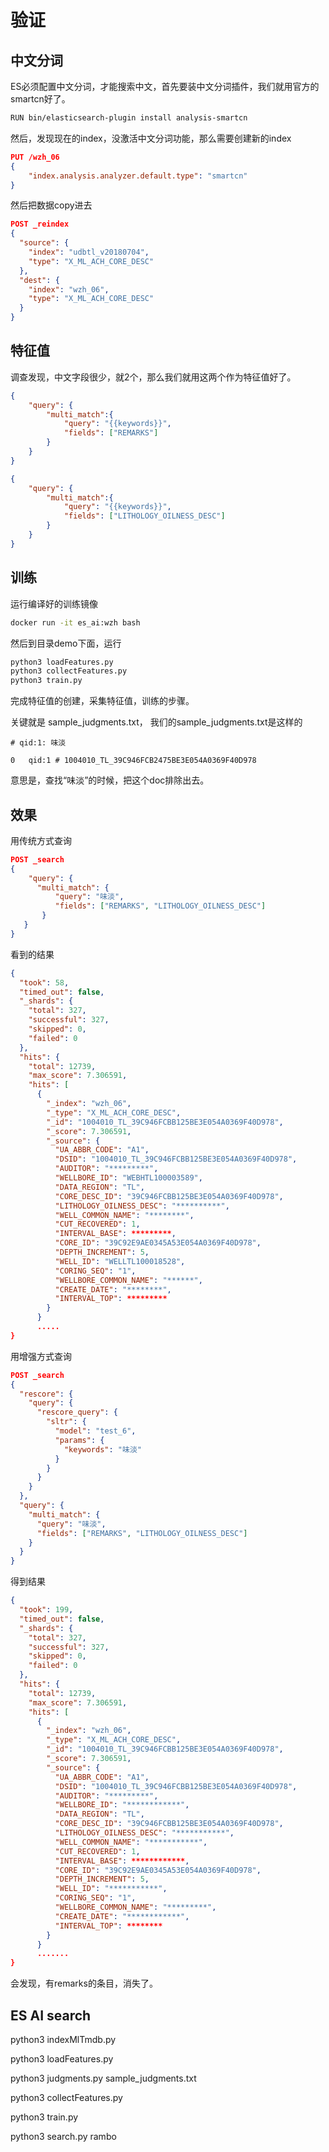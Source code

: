 # 验证

## 中文分词

ES必须配置中文分词，才能搜索中文，首先要装中文分词插件，我们就用官方的smartcn好了。

```bash
RUN bin/elasticsearch-plugin install analysis-smartcn
```

然后，发现现在的index，没激活中文分词功能，那么需要创建新的index

``` json
PUT /wzh_06
{
    "index.analysis.analyzer.default.type": "smartcn" 
}
```

然后把数据copy进去

```json
POST _reindex
{
  "source": {
    "index": "udbtl_v20180704",
    "type": "X_ML_ACH_CORE_DESC"
  },
  "dest": {
    "index": "wzh_06",
    "type": "X_ML_ACH_CORE_DESC"
  }
}
```

## 特征值

调查发现，中文字段很少，就2个，那么我们就用这两个作为特征值好了。

```json
{
    "query": {
        "multi_match":{
            "query": "{{keywords}}",
            "fields": ["REMARKS"]
        }
    }
}
```

```json
{
    "query": {
        "multi_match":{
            "query": "{{keywords}}",
            "fields": ["LITHOLOGY_OILNESS_DESC"]
        }
    }
}
```

## 训练

运行编译好的训练镜像

```bash
docker run -it es_ai:wzh bash
```

然后到目录demo下面，运行

```bash
python3 loadFeatures.py
python3 collectFeatures.py
python3 train.py
```

完成特征值的创建，采集特征值，训练的步骤。

关键就是 sample_judgments.txt， 我们的sample_judgments.txt是这样的

```
# qid:1: 味淡

0   qid:1 #	1004010_TL_39C946FCB2475BE3E054A0369F40D978
```

意思是，查找“味淡”的时候，把这个doc排除出去。

## 效果

用传统方式查询

```json
POST _search
{
    "query": {
      "multi_match": {
          "query": "味淡",
          "fields": ["REMARKS", "LITHOLOGY_OILNESS_DESC"]
       }
   }
}
```

看到的结果

```json
{
  "took": 58,
  "timed_out": false,
  "_shards": {
    "total": 327,
    "successful": 327,
    "skipped": 0,
    "failed": 0
  },
  "hits": {
    "total": 12739,
    "max_score": 7.306591,
    "hits": [
      {
        "_index": "wzh_06",
        "_type": "X_ML_ACH_CORE_DESC",
        "_id": "1004010_TL_39C946FCBB125BE3E054A0369F40D978",
        "_score": 7.306591,
        "_source": {
          "UA_ABBR_CODE": "A1",
          "DSID": "1004010_TL_39C946FCBB125BE3E054A0369F40D978",
          "AUDITOR": "*********",
          "WELLBORE_ID": "WEBHTL100003589",
          "DATA_REGION": "TL",
          "CORE_DESC_ID": "39C946FCBB125BE3E054A0369F40D978",
          "LITHOLOGY_OILNESS_DESC": "**********",
          "WELL_COMMON_NAME": "********",
          "CUT_RECOVERED": 1,
          "INTERVAL_BASE": *********,
          "CORE_ID": "39C92E9AE0345A53E054A0369F40D978",
          "DEPTH_INCREMENT": 5,
          "WELL_ID": "WELLTL100018528",
          "CORING_SEQ": "1",
          "WELLBORE_COMMON_NAME": "******",
          "CREATE_DATE": "********",
          "INTERVAL_TOP": *********
        }
      }
      .....
}
```

用增强方式查询

```json
POST _search
{
  "rescore": {
    "query": {
      "rescore_query": {
        "sltr": {
          "model": "test_6",
          "params": {
            "keywords": "味淡"
          }
        }
      }
    }
  },
  "query": {
    "multi_match": {
      "query": "味淡",
      "fields": ["REMARKS", "LITHOLOGY_OILNESS_DESC"]
    }
  }
}
```

得到结果

```json
{
  "took": 199,
  "timed_out": false,
  "_shards": {
    "total": 327,
    "successful": 327,
    "skipped": 0,
    "failed": 0
  },
  "hits": {
    "total": 12739,
    "max_score": 7.306591,
    "hits": [
      {
        "_index": "wzh_06",
        "_type": "X_ML_ACH_CORE_DESC",
        "_id": "1004010_TL_39C946FCBB125BE3E054A0369F40D978",
        "_score": 7.306591,
        "_source": {
          "UA_ABBR_CODE": "A1",
          "DSID": "1004010_TL_39C946FCBB125BE3E054A0369F40D978",
          "AUDITOR": "*********",
          "WELLBORE_ID": "************",
          "DATA_REGION": "TL",
          "CORE_DESC_ID": "39C946FCBB125BE3E054A0369F40D978",
          "LITHOLOGY_OILNESS_DESC": "***********",
          "WELL_COMMON_NAME": "***********",
          "CUT_RECOVERED": 1,
          "INTERVAL_BASE": ************,
          "CORE_ID": "39C92E9AE0345A53E054A0369F40D978",
          "DEPTH_INCREMENT": 5,
          "WELL_ID": "***********",
          "CORING_SEQ": "1",
          "WELLBORE_COMMON_NAME": "*********",
          "CREATE_DATE": "************",
          "INTERVAL_TOP": ********
        }
      }
      .......
}
```

会发现，有remarks的条目，消失了。

## ES AI search

python3 indexMlTmdb.py

python3 loadFeatures.py

python3 judgments.py sample_judgments.txt

python3 collectFeatures.py

python3 train.py

python3 search.py rambo